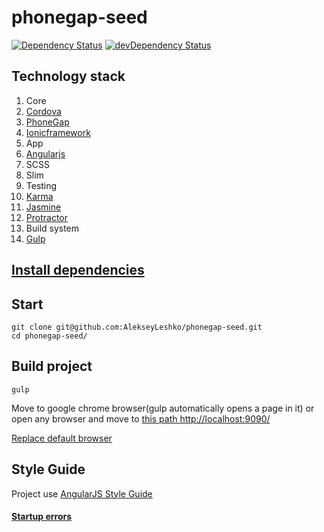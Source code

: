 phonegap-seed
=============
[![Dependency Status](https://david-dm.org/AlekseyLeshko/phonegap-seed.svg?theme=shields.io)](https://david-dm.org/AlekseyLeshko/phonegap-seed)
[![devDependency Status](https://david-dm.org/AlekseyLeshko/phonegap-seed/dev-status.svg?theme=shields.io)](https://david-dm.org/AlekseyLeshko/phonegap-seed#info=devDependencies)

## Technology stack
1. Core
  1. [Cordova](http://cordova.apache.org/)
  2. [PhoneGap](http://phonegap.com/)
  3. [Ionicframework](http://ionicframework.com/)
2. App
  1. [Angularjs](https://angularjs.org/)
  2. SCSS
  3. Slim
3. Testing
  1. [Karma](http://karma-runner.github.io/)
  2. [Jasmine](http://jasmine.github.io/)
  3. [Protractor](http://angular.github.io/protractor/)
4. Build system
  1. [Gulp](http://gulpjs.com/)

## [Install dependencies](https://github.com/AlekseyLeshko/phonegap-seed/blob/master/Docs/install_dependencies.md)

## Start
```
git clone git@github.com:AlekseyLeshko/phonegap-seed.git
cd phonegap-seed/
```

## Build project
```
gulp
```
Move to google chrome browser(gulp automatically opens a page in it) or open any browser and move to [this path http://localhost:9090/](http://localhost:9090/)

[Replace default browser](https://github.com/AlekseyLeshko/phonegap-seed/blob/master/config/app.json)

## Style Guide
Project use [AngularJS Style Guide](https://github.com/johnpapa/angularjs-styleguide)

#### [Startup errors](https://github.com/AlekseyLeshko/phonegap-seed/blob/master/Docs/startup_error.md)
